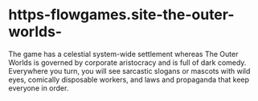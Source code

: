 # https-flowgames.site-the-outer-worlds-
The game has a celestial system-wide settlement whereas The Outer Worlds is governed by corporate aristocracy and is full of dark comedy. Everywhere you turn, you will see sarcastic slogans or mascots with wild eyes, comically disposable workers, and laws and propaganda that keep everyone in order.
